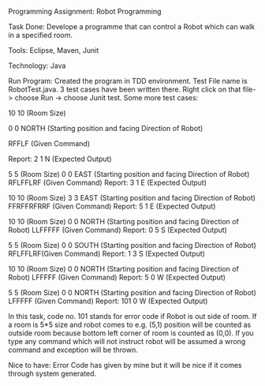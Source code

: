 Programming Assignment: Robot Programming

Task Done: Develope a programme that can control a Robot which can walk in a specified room.

Tools: Eclipse, Maven, Junit

Technology: Java

Run Program: Created the program in TDD environment. Test File name is RobotTest.java. 3 test cases have been written there.
Right click on that file-> choose Run -> choose Junit test.
Some more test cases:

10 10 (Room Size)

0 0 NORTH (Starting position and facing Direction  of Robot)

RFFLF (Given Command)

Report: 2 1 N (Expected Output)

5 5 (Room Size)
0 0 EAST (Starting position and facing Direction of Robot)
RFLFFLRF (Given Command)
Report: 3 1 E (Expected Output)

10 10 (Room Size)
3 3 EAST (Starting position and facing Direction of Robot)
FFRFFRFRRF (Given Command)
Report: 5 1 E (Expected Output)

10 10 (Room Size)
0 0 NORTH (Starting position and facing Direction of Robot)
LLFFFFF (Given Command)
Report: 0 5 S (Expected Output)

5 5 (Room Size)
0 0 SOUTH (Starting position and facing Direction of Robot)
RFLFFLRF(Given Command)
Report: 1 3 S (Expected Output)

10 10 (Room Size)
0 0 NORTH (Starting position and facing Direction of Robot)
LFFFFF (Given Command)
Report: 5 0 W (Expected Output)

5 5 (Room Size)
0 0 NORTH (Starting position and facing Direction of Robot)
LFFFFF (Given Command)
Report: 101 0 W (Expected Output)

In this task, code no. 101 stands for error code if Robot is out side of room. 
If a room is 5*5 size and robot comes to e.g. (5,1) position will be counted as outside room because bottom left corner of room is counted as (0,0).
If you type any command which will not instruct robot will be assumed a wrong command and exception will be thrown.

Nice to have: Error Code has given by mine but it will be nice if it comes through system generated.
